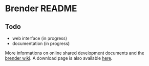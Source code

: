 Brender README
==============

Todo
----

* web interface (in progress)
* documentation (in progress)

More informations on online shared development documents and the [brender wiki](https://github.com/oenvoyage/brender/wiki). A download page is also available [here](http://oenvoyage.github.com/brender/).
